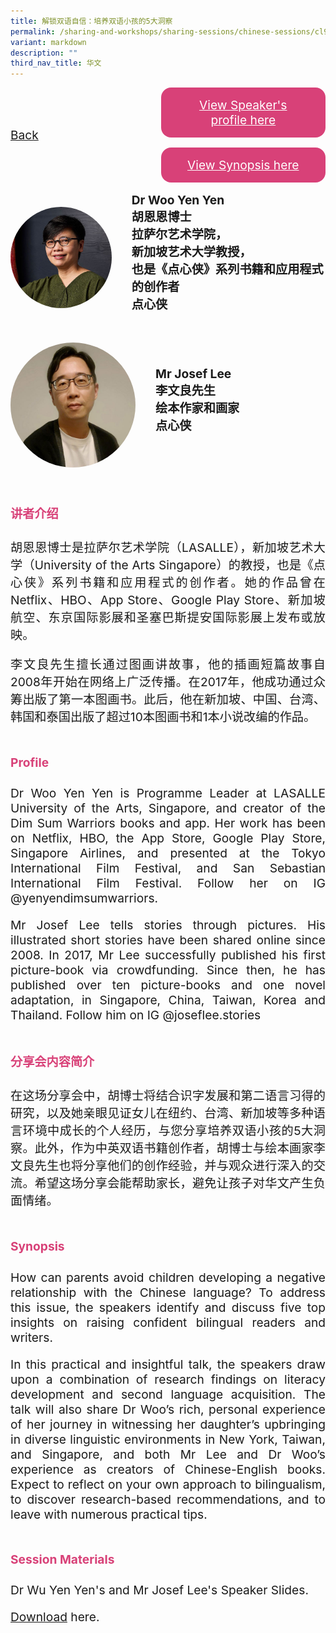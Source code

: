 ```yaml
---
title: 解锁双语自信：培养双语小孩的5大洞察
permalink: /sharing-and-workshops/sharing-sessions/chinese-sessions/cl9/
variant: markdown
description: ""
third_nav_title: 华文
---
```

<style>
.entry-title{
  font-size: 2.25rem;
  font-weight: 700;
  margin-bottom: 2rem;
  text-align: center;
}
.entry-content p{
  text-align: justify;
}

.entry-title.supported-by{
  margin-bottom: 0;
  margin-top: 3rem;
}

.entry-content .buttons-container{
  align-items: center;
  column-gap: 1rem;
  display: flex;
  flex-wrap: wrap;
  justify-content: center;
}
.entry-content .buttons-container .btn-link{
  background-color: #7431e8;
  border-radius: 0.4rem;
  color: #fff;
  font-size: 1.5rem;
  margin-bottom: 1rem;
  padding: 15px 20px;
  text-align: center;
  text-decoration: none;
  width: 15rem;
}
.entry-content .buttons-container .btn-link:hover{
  background-color: lightgrey;
}

.entry-content.sharing-sessions{
  align-items: center;
  display: flex;
  flex-direction: column;
  row-gap: 1.5rem;
}
.entry-content.sharing-sessions .session-item{
  align-items: flex-start;
  background-color:#d84178;
  border-radius: 0.5rem;
  color: #ffffff;
  row-gap: 2rem;
  display: flex;
  font-size: 1.1rem;
  flex-direction: column;
  line-height: 1.2;
  justify-content: space-between;
  margin-bottom: 2rem;
  padding: 1rem;
  width: 100%;
}
.entry-content.sharing-sessions .session-item .lower-wrapper{
  display: flex;
  flex-direction: column;
  row-gap: 2rem;
  width: 100%;
}
.entry-content.sharing-sessions .session-item .session-link{
  border: 2px solid lightgrey;
  border-radius: 0.5rem;
  padding: 1rem;
  text-align: center;
}
.entry-content.sharing-sessions .session-item .session-link a{
  color: #ffffff;
}

.entry-content.sharing-sessions.malay-sessions .session-item{
  background-color: #a3c864;
}

.entry-content.sharing-sessions.tamil-sessions .session-item,
.entry-content.sharing-sessions.preschools-exhibitors .session-item{
  background-color: #9b4490;
}

.entry-content.sharing-sessions.english-sessions .session-item{
  background-color: #fa0;
}

.entry-content.sharing-sessions.primary-secondary-exhibitors .session-item{
  background-color: #a3c864;
}

.entry-content.sharing-sessions .session-item .session-link:hover{
  background-color: lightgrey;
}

.entry-content.sharing-session-item{
  font-size: 1.2rem;
}
.entry-content.sharing-session-item .sharing-sessions-nav{
  align-items: center;
  column-gap: 1rem;
  display: flex;
  flex-wrap: wrap;
  justify-content: space-between;
  padding-bottom: 1rem;
}
.entry-content.sharing-session-item .sharing-sessions-nav .inner-nav-wrapper{
  column-gap: 1rem;
  display: flex;
  flex: 2;
  flex-wrap: wrap;
  justify-content: flex-end;
  row-gap: 1rem;
}
.entry-content.sharing-session-item .sharing-sessions-nav .inner-nav-wrapper .nav-btn{
  background-color: #d84178;
  border-radius: 1rem;
  color: #fff;
  padding: 1rem 2rem;
  text-align: center;
  width: 100%;
}
.entry-content.sharing-session-item.malay-session .sharing-sessions-nav .inner-nav-wrapper .nav-btn{
  background-color: #a3c864;
}
.entry-content.sharing-session-item.tamil-session .sharing-sessions-nav .inner-nav-wrapper .nav-btn{
  background-color: #9b4490;
}
.entry-content.sharing-session-item.english-session .sharing-sessions-nav .inner-nav-wrapper .nav-btn{
  background-color: #fa0;
}
.entry-content.sharing-session-item .sharing-sessions-nav .inner-nav-wrapper .nav-btn:hover{
  background-color: lightgrey;
}
.entry-content.sharing-session-item .profile-wrapper{
  align-items: center;
  display: flex;
  flex-direction: row;
  column-gap: 2rem;
}
.entry-content.sharing-session-item .profile-wrapper > div{
  flex: 1;
}
.entry-content.sharing-session-item .profile-photo-container{
  align-items: center;
  column-gap: 1rem;
  display: flex;
  flex-wrap: wrap;
  justify-content: space-between;
  row-gap: 1rem;
}
.entry-content.sharing-session-item .profile-photo{
  align-items: center;
  column-gap: 2rem;
  display: flex;
  flex-wrap: wrap;
  justify-content: center;
  row-gap: 2rem;
  margin-bottom: 2rem;
}
.entry-content.sharing-session-item .profile-photo img{
  border-radius: 100px;
  width: 200px;
}
.entry-content.sharing-session-item.awardee-item .profile-photo{
  width: 100%;
}
.entry-content.sharing-session-item .profile-name{
  font-weight: 700;
  margin-bottom: 3rem;
}
.entry-content.sharing-session-item h4{
  color: #d84178;
}
.entry-content.sharing-session-item.malay-session h4{
  color: #a3c864;
}
.entry-content.sharing-session-item.tamil-session h4{
  color: #9b4490;
}
.entry-content.sharing-session-item.english-session h4{
  color: #fa0;
}
.entry-content.sharing-session-item.awardee-item h3,
.entry-content.sharing-session-item.awardee-item h4{
  color: #4372d6;
}
.entry-content.sharing-session-item .section-wrapper{
  margin-bottom: 3rem;
}

.entry-content.awardees-container h4{
  font-weight: 700;
  margin-bottom: 3rem;
}
.entry-content.awardees-container a{
  text-decoration: none;
}
.entry-content.awardees-container .section-wrapper{
  margin-bottom: 10rem;
}
.entry-content.awardees-container .section-row{
  column-gap: 1rem;
  display: flex;
  flex-wrap: wrap;
  justify-content: space-around;
  row-gap: 1rem;
}
.entry-content.awardees-container .section-column{
  width: 30%;
}
.entry-content.awardees-container .awardee-wrapper{
  align-items: center;
  display: flex;
  flex-direction: column;
  justify-content: center;
  row-gap: 1rem;
}
.entry-content.awardees-container .awardee-wrapper .awardee-pic{
  width: 10rem;
}
.entry-content.awardees-container .awardee-wrapper .awardee-profile{
  color: #484848;
  text-align: center;
}
.entry-content.awardees-container .awardee-wrapper .name-english{
  font-size: 1.25rem;
  margin-bottom: 1rem;
}
.entry-content.awardees-container .awardee-wrapper .name-chinese{
  font-size: 1.25rem;
  margin-bottom: 1rem;
}

.entry-content .btntop{
  position: fixed;
  float: right;
  bottom: 20px;
  right: 80px;
  z-index: 99;
  border: none;
  background-color: #3bb9ff;
  cursor: pointer;
  padding: 15px;
  border-radius: 4px;
  color: #fff;
  font-weight: 600;
}

.coming-soon{
  color: #7431e8;
  font-size: 2rem;
  font-weight: 700;
  margin-top: 3rem;
  text-align: center;
}

@media all and (min-width: 40rem ){
  .entry-content.sharing-sessions{
    align-items: flex-start;
    display: flex;
    flex-direction: column;
    row-gap: 1.5rem;
  }

  .entry-content.sharing-session-item .profile-wrapper > div{
    flex: 0 1 auto;
  }
  
  .entry-content.sharing-sessions .session-item .lower-wrapper{
    align-items: center;
    flex-direction: row;
    justify-content: space-between;
  }

  .entry-content.sharing-session-item .sharing-sessions-nav .inner-nav-wrapper .nav-btn{
    width: 45%;
  }
}
</style>

<div class="entry-content sharing-session-item">
<div class="sharing-sessions-nav">
<a href="/sharing-and-workshops/sharing-sessions/chinese-sessions/">Back</a>
<div class="inner-nav-wrapper">
<a class="nav-btn" href="#C1">View Speaker's profile here</a>
<a class="nav-btn" href="#C2">View Synopsis here</a>
</div>
</div>

<div class="profiles-container">
<div class="profile-wrapper">
<div class="profile-photo">
<img alt="Woo Yen Yen" src="/images/Sharing_sessions/woo-yen-yen.jpg">
</div>
<div class="profile-name">
Dr Woo Yen Yen<br>
胡恩恩博士<br>
拉萨尔艺术学院，<br>
新加坡艺术大学教授，<br>
也是《点心侠》系列书籍和应用程式的创作者<br>
点心侠
</div>
</div>
<div class="profile-wrapper">
<div class="profile-photo">
<img alt="Josef Lee" src="/images/Sharing_sessions/josef-lee.jpg">
</div>
<div class="profile-name">
Mr Josef Lee<br>
李文良先生<br>
绘本作家和画家<br>
点心侠
</div>
</div>
</div>

<div class="section-wrapper">
<h4 id="C1">讲者介绍</h4>
<p>
胡恩恩博士是拉萨尔艺术学院（LASALLE），新加坡艺术大学（University of the Arts Singapore）的教授，也是《点心侠》系列书籍和应用程式的创作者。她的作品曾在Netflix、HBO、App Store、Google Play Store、新加坡航空、东京国际影展和圣塞巴斯提安国际影展上发布或放映。
</p>
<p>
李文良先生擅长通过图画讲故事，他的插画短篇故事自2008年开始在网络上广泛传播。在2017年，他成功通过众筹出版了第一本图画书。此后，他在新加坡、中国、台湾、韩国和泰国出版了超过10本图画书和1本小说改编的作品。
</p>
</div>

<div class="section-wrapper">
<h4>Profile</h4>
<p>
Dr Woo Yen Yen is Programme Leader at LASALLE University of the Arts, Singapore, and creator of the Dim Sum Warriors books and app. Her work has been on Netflix, HBO, the App Store, Google Play Store, Singapore Airlines, and presented at the Tokyo International Film Festival, and San Sebastian International Film Festival. Follow her on IG @yenyendimsumwarriors.
</p>
<p>
Mr Josef Lee tells stories through pictures. His illustrated short stories have been shared online since 2008. In 2017, Mr Lee successfully published his first picture-book via crowdfunding. Since then, he has published over ten picture-books and one novel adaptation, in Singapore, China, Taiwan, Korea and Thailand. Follow him on IG @joseflee.stories
</p>
</div>

<div class="section-wrapper">
<h4 id="C2">分享会内容简介</h4> 
<p>
在这场分享会中，胡博士将结合识字发展和第二语言习得的研究，以及她亲眼见证女儿在纽约、台湾、新加坡等多种语言环境中成长的个人经历，与您分享培养双语小孩的5大洞察。此外，作为中英双语书籍创作者，胡博士与绘本画家李文良先生也将分享他们的创作经验，并与观众进行深入的交流。希望这场分享会能帮助家长，避免让孩子对华文产生负面情绪。
</p>
</div>

<div class="section-wrapper">
<h4>Synopsis</h4> 
<p>
How can parents avoid children developing a negative relationship with the Chinese language? To address this issue, the speakers identify and discuss five top insights on raising confident bilingual readers and writers.
</p>
<p>
In this practical and insightful talk, the speakers draw upon a combination of research findings on literacy development and second language acquisition. The talk will also share Dr Woo’s rich, personal experience of her journey in witnessing her daughter’s upbringing in diverse linguistic environments in New York, Taiwan, and Singapore, and both Mr Lee and Dr Woo’s experience as creators of Chinese-English books. Expect to reflect on your own approach to bilingualism, to discover research-based recommendations, and to leave with numerous practical tips.
</p>
</div>

<div class="section-wrapper">
	    <h4>Session Materials</h4>
    <p>Dr Wu Yen Yen's and Mr Josef Lee's Speaker Slides.</p>
    <p><a download="03. Unlocking Bilingual Confidence_The Top 5 Insights on Raising Confident Bilingual Readers and Writers_Dr Wu Yen Yen &amp; Mr Josef Lee.pdf" target="_blank" href="/files/CL9.pdf">Download</a> here.</p>
</div>
</div>